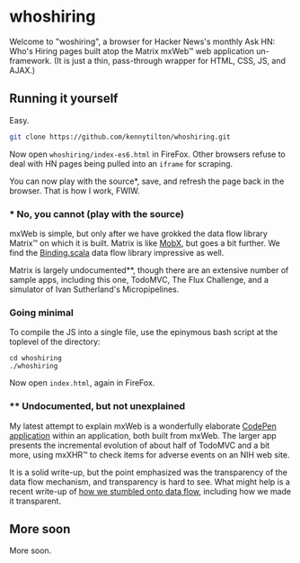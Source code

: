 # whoshiring
Welcome to "woshiring", a browser for Hacker News's monthly Ask HN: Who's Hiring pages built atop the Matrix mxWeb&trade; web application un-framework. (It is just a thin, pass-through wrapper for HTML, CSS, JS, and AJAX.)

## Running it yourself
Easy.
````bash
git clone https://github.com/kennytilton/whoshiring.git
````
Now open `whoshiring/index-es6.html` in FireFox. Other browsers refuse to deal with HN pages being pulled into an `iframe` for scraping.

You can now play with the source*, save, and refresh the page back in the browser. That is how I work, FWIW.

### * No, you cannot (play with the source)

mxWeb is simple, but only after we have grokked the data flow library Matrix&trade; on which it is built. Matrix is like [MobX](https://github.com/mobxjs/mobx), but goes a bit further. We find the [Binding.scala](https://github.com/ThoughtWorksInc/Binding.scala) data flow library impressive as well.

Matrix is largely undocumented**, though there are an extensive number of sample apps, including this one, TodoMVC, The Flux Challenge, and a simulator of Ivan Sutherland's Micropipelines.

### Going minimal
To compile the JS into a single file, use the epinymous bash script at the toplevel of the directory:
````
cd whoshiring
./whoshiring
````
Now open `index.html`, again in FireFox. 

### ** Undocumented, but not unexplained
My latest attempt to explain mxWeb is a wonderfully elaborate [CodePen application](https://codepen.io/kennytilton/pen/mXQNYR)  within an application, both built from mxWeb. The larger app presents the incremental evolution of about half of TodoMVC and a bit more, using mxXHR&trade; to check items for adverse events on an NIH web site. 

It is a solid write-up, but the point emphasized was the transparency of the data flow mechanism, and transparency is hard to see. What might help is a recent write-up of [how we stumbled onto data flow](http://smuglispweeny.blogspot.com/2017/06/the-making-of-cells-case-study-in-dumb.html), including how we made it transparent.

## More soon
More soon.

